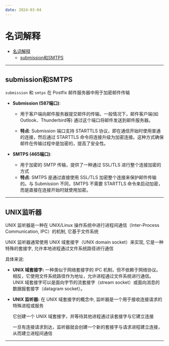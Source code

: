 ```yaml
---
date: 2024-03-04
---
```


# 名词解释

- [名词解释](#名词解释)
  - [submission和SMTPS](#submission和smtps)

---

## submission和SMTPS

`submission` 和 `smtps` 在 Postfix 邮件服务器中用于加密邮件传输

- **Submission (587端口)**:

  - 用于客户端向邮件服务器提交邮件的传输。一般情况下，邮件客户端(如Outlook、Thunderbird等) 通过这个端口将邮件发送到邮件服务器。

  - **特点**: Submission 端口支持 STARTTLS 协议，即在通信开始时使用普通的连接，然后通过 STARTTLS 命令将连接升级为加密连接。这种方式确保邮件在传输过程中是加密的，提高了安全性。

- **SMTPS (465端口)**:

  - 用于加密的 SMTP 传输，提供了一种通过 SSL/TLS 进行整个连接加密的方式
  - **特点**: SMTPS 是通过直接使用 SSL/TLS 加密整个连接来保护邮件传输的。与 Submission 不同，SMTPS 不需要 STARTTLS 命令来启动加密，而是直接在连接开始时就使用加密。

---

## UNIX监听器

UNIX 监听器是一种在 UNIX/Linux 操作系统中进行进程间通信（Inter-Process Communication, IPC）的机制, 它基于文件系统

UNIX 监听器通常使用 UNIX 域套接字（UNIX domain socket）来实现, 它是一种特殊的套接字, 允许本地进程通过文件系统路径进行通信

具体来说:

- **UNIX 域套接字:**  一种类似于网络套接字的 IPC 机制，但不依赖于网络协议。相反，它使用文件系统路径作为地址，允许进程通过文件系统进行通信。UNIX 域套接字可以是面向字节的流套接字（stream socket）或面向消息的数据报套接字（datagram socket）。

- **UNIX 监听器:** 在 UNIX 域套接字的概念中, 监听器是一个用于接收连接请求的特殊进程或服务

  它创建一个 UNIX 域套接字，并等待其他进程通过该套接字与它建立连接

  一旦有连接请求到达，监听器就会创建一个新的套接字与请求进程建立连接，从而建立进程间通信

----




























